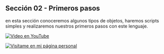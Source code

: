 ## Sección 02 - Primeros pasos

en esta sección conoceremos algunos tipos de objetos, haremos scripts simples y realizaremos nuestros primeros pasos con este lenguaje.

[![Video en YouTube](https://img.youtube.com/vi/OSUbj6XeN7U/0.jpg)](https://www.youtube.com/watch?v=OSUbj6XeN7U)

[![Visítame en mi página personal](https://img.shields.io/badge/-Visítame_en_mi_pagina_personal-black)](https://edwinsaul.com)

